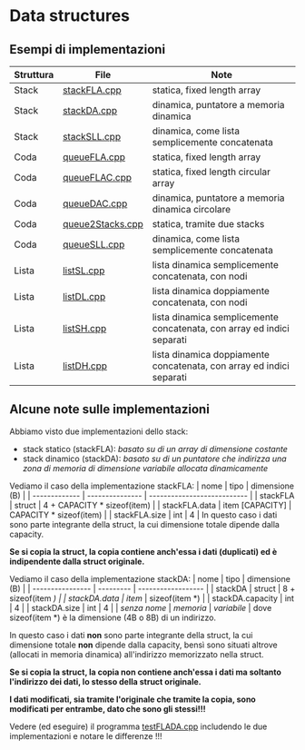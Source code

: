 # Data structures

## Esempi di implementazioni

| Struttura | File                                                    | Note                                                                   |
| --------- | ------------------------------------------------------- | ---------------------------------------------------------------------- |
| Stack     | [stackFLA.cpp](../solutions/stack/stackFLA.cpp)         | statica, fixed length array                                            |
| Stack     | [stackDA.cpp](../solutions/stack/stackDA.cpp)           | dinamica, puntatore a memoria dinamica                                 |
| Stack     | [stackSLL.cpp](../solutions/stack/stackSLL.cpp)         | dinamica, come lista semplicemente concatenata                         |
| Coda      | [queueFLA.cpp](../solutions/queue/queueFLA.cpp)         | statica, fixed length array                                            |
| Coda      | [queueFLAC.cpp](../solutions/queue/queueFLAC.cpp)       | statica, fixed length circular array                                   |
| Coda      | [queueDAC.cpp](../solutions/queue/queueDAC.cpp)         | dinamica, puntatore a memoria dinamica circolare                       |
| Coda      | [queue2Stacks.cpp](../solutions/queue/queue2Stacks.cpp) | statica, tramite due stacks                                            |
| Coda      | [queueSLL.cpp](../solutions/queue/queueSLL.cpp)         | dinamica, come lista semplicemente concatenata                         |
| Lista     | [listSL.cpp](../ADTLista/listSL.cpp)                    | lista dinamica semplicemente concatenata, con nodi                     |
| Lista     | [listDL.cpp](../ADTLista/listDL.cpp)                    | lista dinamica doppiamente concatenata, con nodi                       |
| Lista     | [listSH.cpp](../ADTLista/listSH.cpp)                    | lista dinamica semplicemente concatenata, con array ed indici separati |
| Lista     | [listDH.cpp](../ADTLista/listDH.cpp)                    | lista dinamica doppiamente concatenata, con array ed indici separati   |

## Alcune note sulle implementazioni

Abbiamo visto due implementazioni dello stack:

* stack statico (stackFLA):
*basato su di un array di dimensione costante*
* stack dinamico (stackDA):
*basato su di un puntatore che indirizza una zona di memoria di dimensione variabile allocata dinamicamente*

Vediamo il caso della implementazione stackFLA:
| nome          | tipo            | dimensione (B)              |
| ------------- | --------------- | --------------------------- |
| stackFLA      | struct          | 4 + CAPACITY * sizeof(item) |
| stackFLA.data | item [CAPACITY] | CAPACITY * sizeof(item)     |
| stackFLA.size | int             | 4                           |
In questo caso i dati sono parte integrante della struct, la cui dimensione totale dipende dalla capacity.

**Se si copia la struct, la copia contiene anch'essa i dati (duplicati) ed è indipendente dalla struct originale.**

Vediamo il caso della implementazione stackDA:
| nome             | tipo      | dimensione (B)     |
| ---------------- | --------- | ------------------ |
| stackDA          | struct    | 8 + sizeof(item *) |
| stackDA.data     | item*     | sizeof(item *)     |
| stackDA.capacity | int       | 4                  |
| stackDA.size     | int       | 4                  |
| *senza nome*     | *memoria* | *variabile*        |
dove sizeof(item *) è la dimensione (4B o 8B) di un indirizzo.

In questo caso i dati **non** sono parte integrante della struct, la cui dimensione totale **non** dipende dalla capacity, bensì sono situati altrove (allocati in memoria dinamica) all'indirizzo memorizzato nella struct.

**Se si copia la struct, la copia non contiene anch'essa i dati ma soltanto l'indirizzo dei dati, lo stesso della struct originale.**

**I dati modificati, sia tramite l'originale che tramite la copia, sono modificati per entrambe, dato che sono gli stessi!!!**

Vedere (ed eseguire) il programma [testFLADA.cpp](solutions/stack/testFLADA.cpp) includendo le due implementazioni e notare le differenze !!!

